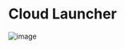 # Cloud Launcher

![image](https://github.com/ramkrushna26/gcp/assets/45620457/79c2b8d8-3183-4f9e-82e5-ff4e214fe4e9)
